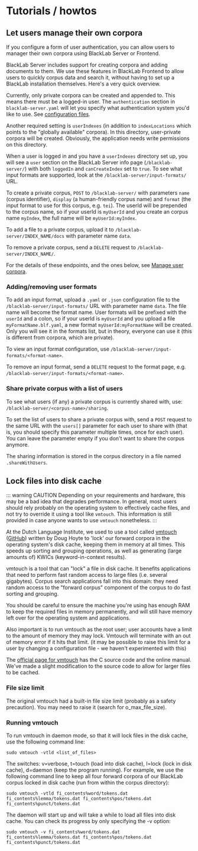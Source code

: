 # Tutorials / howtos

## Let users manage their own corpora

If you configure a form of user authentication, you can allow users to manager their own corpora using BlackLab Server or Frontend.

BlackLab Server includes support for creating corpora and adding documents to them. We use these features in BlackLab Frontend to allow users to quickly corpus data and search it, without having to set up a BlackLab installation themselves. Here's a very quick overview.

Currently, only private corpora can be created and appended to. This means there must be a logged-in user. The `authentication` section in `blacklab-server.yaml` will let you specify what authentication system you'd like to use. See [configuration files](configuration.md#authentication-and-authorization).

Another required setting is `userIndexes` (in addition to `indexLocations` which points to the "globally available" corpora). In this directory, user-private corpora will be created. Obviously, the application needs write permissions on this directory.

When a user is logged in and you have a `userIndexes` directory set up, you will see a `user` section on the BlackLab Server info page (`/blacklab-server/`) with both `loggedIn` and `canCreateIndex` set to `true`. To see what input formats are supported, look at the `/blacklab-server/input-formats/` URL.

To create a private corpus, `POST` to `/blacklab-server/` with parameters `name` (corpus identifier), `display` (a human-friendly corpus name) and `format` (the input format to use for this corpus, e.g. `tei`). The userId will be prepended to the corpus name, so if your userId is `myUserId` and you create an corpus name `myIndex`, the full name will be `myUserId:myIndex`.

To add a file to a private corpus, upload it to `/blacklab-server/INDEX_NAME/docs` with parameter name `data`.

To remove a private corpus, send a `DELETE` request to `/blacklab-server/INDEX_NAME/`.

For the details of these endpoints, and the ones below, see [Manage user corpora](rest-api/README.md#manage-user-corpora).

### Adding/removing user formats

To add an input format, upload a `.yaml` or `.json` configuration file to the `/blacklab-server/input-formats/` URL with parameter name `data`. The file name will become the format name. User formats will be prefixed with the `userId` and a colon, so if your userId is `myUserId` and you upload a file `myFormatName.blf.yaml`, a new format `myUserId:myFormatName` will be created. Only you will see it in the formats list, but in theory, everyone can use it (this is different from corpora, which are private).

To view an input format configuration, use `/blacklab-server/input-formats/<format-name>`.

To remove an input format, send a `DELETE` request to the format page, e.g. `/blacklab-server/input-formats/<format-name>`.

### Share private corpus with a list of users

To see what users (if any) a private corpus is currently shared with, use: `/blacklab-server/<corpus-name>/sharing`.

To set the list of users to share a private corpus with, send a `POST` request to the same URL with the `users[]` parameter for each user to share with (that is, you should specify this parameter multiple times, once for each user). You can leave the parameter empty if you don't want to share the corpus anymore.

The sharing information is stored in the corpus directory in a file named `.shareWithUsers`.


## Lock files into disk cache

::: warning CAUTION
Depending on your requirements and hardware, this may be a bad idea that degrades performance. In general, most users should rely probably on the operating system to effectively cache files, and not try to override it using a tool like `vmtouch`. This information is still provided in case anyone wants to use `vmtouch` nonetheless.
:::

At the Dutch Language Institute, we used to use a tool called [vmtouch](http://hoytech.com/vmtouch/) ([GitHub](https://github.com/hoytech/vmtouch)) written by Doug Hoyte to 'lock' our forward corpora in the operating system's disk cache, keeping them in memory at all times. This speeds up sorting and grouping operations, as well as generating (large amounts of) KWICs (keyword-in-context results).

vmtouch is a tool that can "lock" a file in disk cache. It benefits applications that need to perform fast random access to large files (i.e. several gigabytes). Corpus search applications fall into this domain: they need random access to the "forward corpus" component of the corpus to do fast sorting and grouping.

You should be careful to ensure the machine you're using has enough RAM to keep the required files in memory permanently, and will still have memory left over for the operating system and applications.

Also important is to run vmtouch as the root user; user accounts have a limit to the amount of memory they may lock. Vmtouch will terminate with an out of memory error if it hits that limit. (it may be possible to raise this limit for a user by changing a configuration file - we haven't experimented with this)

The [official page for vmtouch](http://hoytech.com/vmtouch/) has the C source code and the online manual. We've made a slight modification to the source code to allow for larger files to be cached.


### File size limit

The original vmtouch had a built-in file size limit (probably as a safety precaution). You may need to raise it (search for o_max_file_size).


### Running vmtouch

To run vmtouch in daemon mode, so that it will lock files in the disk cache, use the following command line:

	sudo vmtouch -vtld <list_of_files>

The switches: v=verbose, t=touch (load into disk cache), l=lock (lock in disk cache), d=daemon (keep the program running). For example, we use the following command line to keep all four forward corpora of our BlackLab corpus locked in disk cache (run from within the corpus directory):

	sudo vmtouch -vtld fi_contents%word/tokens.dat fi_contents%lemma/tokens.dat fi_contents%pos/tokens.dat fi_contents%punct/tokens.dat

The daemon will start up and will take a while to load all files into disk cache. You can check its progress by only specifying the -v option:

	sudo vmtouch -v fi_contents%word/tokens.dat fi_contents%lemma/tokens.dat fi_contents%pos/tokens.dat fi_contents%punct/tokens.dat

